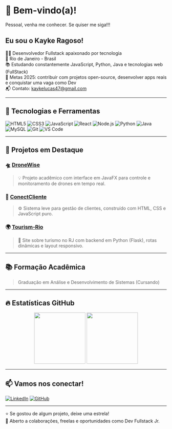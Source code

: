 # 👋 Bem-vindo(a)!
Pessoal, venha me conhecer. Se quiser me siga!!!

## Eu sou o Kayke Ragoso!

:man_technologist: Desenvolvedor Fullstack apaixonado por tecnologia  
:house_with_garden: Rio de Janeiro - Brasil  
:books: Estudando constantemente JavaScript, Python, Java e tecnologias web (FullStack)                                
:rocket: Metas 2025: contribuir com projetos open-source, desenvolver apps reais e conquistar uma vaga como Dev  
:mailbox_with_mail: Contato: kaykelucas47@gmail.com  

---

## 🧰 Tecnologias e Ferramentas

![HTML5](https://img.shields.io/badge/-HTML5-E34F26?style=flat&logo=html5&logoColor=white)
![CSS3](https://img.shields.io/badge/-CSS3-1572B6?style=flat&logo=css3)
![JavaScript](https://img.shields.io/badge/-JavaScript-F7DF1E?style=flat&logo=javascript&logoColor=black)
![React](https://img.shields.io/badge/-React-20232A?style=flat&logo=react)
![Node.js](https://img.shields.io/badge/-Node.js-339933?style=flat&logo=nodedotjs&logoColor=white)
![Python](https://img.shields.io/badge/-Python-3776AB?style=flat&logo=python)
![Java](https://img.shields.io/badge/-Java-007396?style=flat&logo=java)
![MySQL](https://img.shields.io/badge/-MySQL-00000F?style=flat&logo=mysql)
![Git](https://img.shields.io/badge/-Git-F05032?style=flat&logo=git)
![VS Code](https://img.shields.io/badge/-VSCode-007ACC?style=flat&logo=visual-studio-code)


---

## 💼 Projetos em Destaque

### 🛸 [DroneWise](https://github.com/KaykeRagoso/DroneWise)
> 💡 Projeto acadêmico com interface em JavaFX para controle e monitoramento de drones em tempo real.

### 📡 [ConectCliente](https://github.com/KaykeRagoso/ConectCliente)
> ⚙️ Sistema leve para gestão de clientes, construído com HTML, CSS e JavaScript puro.

### 🌍 [Tourism‑Rio](https://github.com/KaykeRagoso/Tourism-Rio)
> 🧭 Site sobre turismo no RJ com backend em Python (Flask), rotas dinâmicas e layout responsivo.

---

## 📚 Formação Acadêmica

> Graduação em Análise e Desenvolvimento de Sistemas (Cursando)

---

## 🔥 Estatísticas GitHub

<div align="center">
  <img height="160em" src="https://github-readme-stats.vercel.app/api?username=KaykeRagoso&show_icons=true&theme=tokyonight" />
  <img height="160em" src="https://github-readme-stats.vercel.app/api/top-langs/?username=KaykeRagoso&layout=compact&theme=tokyonight"/>
</div>

---

## 📫 Vamos nos conectar!

[![LinkedIn](https://img.shields.io/badge/-Kayke%20Ragoso-blue?style=flat&logo=linkedin&logoColor=white)](www.linkedin.com/in/kayke-ragoso-b13b96231/)
[![GitHub](https://img.shields.io/badge/-GitHub-333?style=flat&logo=github&logoColor=white)](https://github.com/KaykeRagoso)

---

⭐ Se gostou de algum projeto, deixe uma estrela!  
📩 Aberto a colaborações, freelas e oportunidades como Dev Fullstack Jr.
